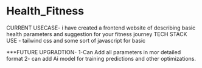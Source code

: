 # Health_Fitness
CURRENT USECASE-
i have created a frontend website of describing basic health parameters and suggestion for your fitness journey
TECH STACK USE - tailwind css and some sort of javascript for basic












***FUTURE UPGRADTION- 1-Can Add all parameters in mor detailed format
                   2- can add Ai model for training predictions and other optimizations.
